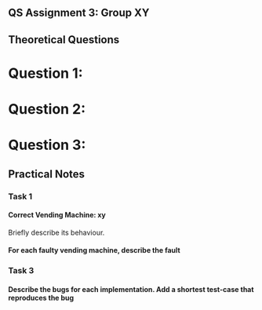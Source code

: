 ## QS Assignment 3: Group XY

## Theoretical Questions
# Question 1:

# Question 2:

# Question 3:

## Practical Notes

### Task 1

#### Correct Vending Machine: xy
Briefly describe its behaviour.

#### For each faulty vending machine, describe the fault

### Task 3

#### Describe the bugs for each implementation. Add a shortest test-case that reproduces the bug 
